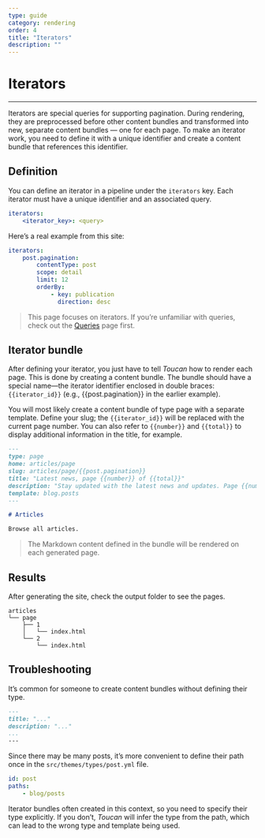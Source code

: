 ```yaml
---
type: guide
category: rendering
order: 4
title: "Iterators"
description: ""
---
```


# Iterators
---

Iterators are special queries for supporting pagination. During rendering, they are preprocessed before other content bundles and transformed into new, separate content bundles — one for each page. To make an iterator work, you need to define it with a unique identifier and create a content bundle that references this identifier.

## Definition

You can define an iterator in a pipeline under the `iterators` key. Each iterator must have a unique identifier and an associated query.

```yml
iterators:
    <iterator_key>: <query>
```

Here’s a real example from this site:

```yml
iterators:
    post.pagination:
        contentType: post
        scope: detail
        limit: 12
        orderBy:
            - key: publication
              direction: desc
```

> This page focuses on iterators. If you’re unfamiliar with queries, check out the [Queries](/docs/rendering/queries/) page first.

## Iterator bundle

After defining your iterator, you just have to tell *Toucan* how to render each page. This is done by creating a content bundle. The bundle should have a special name—the iterator identifier enclosed in double braces: `{{iterator_id}}` (e.g., {{post.pagination}} in the earlier example).

You will most likely create a content bundle of type page with a separate template. Define your slug; the `{{iterator_id}}` will be replaced with the current page number. You can also refer to `{{number}}` and `{{total}}` to display additional information in the title, for example.

```md
---
type: page
home: articles/page
slug: articles/page/{{post.pagination}}
title: "Latest news, page {{number}} of {{total}}"
description: "Stay updated with the latest news and updates. Page {{number}} of {{total}}."
template: blog.posts
---

# Articles

Browse all articles.

```
> The Markdown content defined in the bundle will be rendered on each generated page.

## Results

After generating the site, check the output folder to see the pages.

```text
articles
└── page
    ├── 1
    │   └── index.html
    └── 2
        └── index.html
```

## Troubleshooting

It’s common for someone to create content bundles without defining their type.

```md
---
title: "..."
description: "..."
...
---
```
Since there may be many posts, it’s more convenient to define their path once in the `src/themes/types/post.yml` file.

```yaml
id: post
paths:
    - blog/posts
```

Iterator bundles often created in this context, so you need to specify their type explicitly. If you don’t, *Toucan* will infer the type from the path, which can lead to the wrong type and template being used.